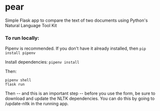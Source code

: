 # pear
Simple Flask app to compare the text of two documents using Python's Natural Language Tool Kit

### To run locally:
Pipenv is recommended. If you don't have it already installed, then
`pip install pipenv`

Install dependencies:
`pipenv install`

Then:
```
pipenv shell
flask run
```
Then -- and this is an important step -- before you use the form, be sure to download and update the NLTK dependencies. You can do this by going to /update-nltk in the running app.